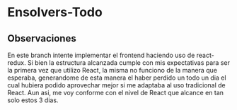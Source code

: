 # Ensolvers-Todo

## Observaciones

En este branch intente implementar el frontend haciendo uso de react-redux. Si bien la estructura alcanzada cumple con mis expectativas para ser la primera vez que utilizo React, la misma no funciono de la manera que esperaba, generandome de esta manera el haber perdido un todo un dia el cual hubiera podido aprovechar mejor si me adaptaba al uso tradicional de React. Aun asi, me voy conforme con el nivel de React que alcance en tan solo estos 3 dias.
